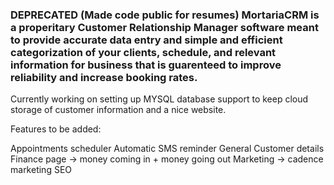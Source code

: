 ### DEPRECATED (Made code public for resumes) MortariaCRM is a properitary Customer Relationship Manager software meant to provide accurate data entry and simple and efficient categorization of your clients, schedule, and relevant information for business that is guarenteed to improve reliability and increase booking rates.

Currently working on setting up MYSQL database support to keep cloud storage of customer information and a nice website.

Features to be added:

Appointments scheduler
Automatic SMS reminder
General Customer details
Finance page -> money coming in + money going out
Marketing -> cadence marketing
SEO
